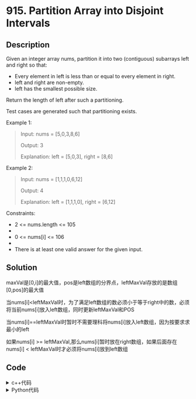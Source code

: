 # 915. Partition Array into Disjoint Intervals

## Description


Given an integer array nums, partition it into two (contiguous) subarrays left and right so that:

- Every element in left is less than or equal to every element in right.
- left and right are non-empty.
- left has the smallest possible size.

Return the length of left after such a partitioning.

Test cases are generated such that partitioning exists.



Example 1:<br>
> Input: nums = [5,0,3,8,6]
> 
> Output: 3
> 
>Explanation: left = [5,0,3], right = [8,6]

Example 2:
> Input: nums = [1,1,1,0,6,12]
> 
> Output: 4
> 
> Explanation: left = [1,1,1,0], right = [6,12]

Constraints:
- 2 <= nums.length <= 105
- 
- 0 <= nums[i] <= 106
- 
- There is at least one valid answer for the given input.


## Solution
maxVal是[0,i]的最大值，pos是left数组的分界点，leftMaxVal存放的是数组[0,pos]的最大值

当nums[i]<leftMaxVal时，为了满足left数组的数必须小于等于right中的数，必须将当前nums[i]放入left数组，同时更新leftMaxVal和POS

当nums[i]==leftMaxVal时暂时不需要理科将nums[i]放入left数组，因为按要求求最小的left

如果nums[i] >= leftMaxVal,那么nums[i]暂时放在right数组，如果后面存在nums[i] < leftMaxVal时才必须将nums[i]放到left数组


## Code

<details>
  <summary>c++代码</summary>
  
```C++

class Solution {
public:
    int partitionDisjoint(vector<int>& nums) {
        //双指针
        int maxVal = nums[0];
        int leftMaxVal = nums[0];
        int pos = 0;
        for(int i = 0; i < nums.size(); i++) {
            maxVal = max(nums[i], maxVal);
            if(nums[i] >= leftMaxVal) 
                continue;
            leftMaxVal = maxVal;
            pos = i;
        }
        return pos+1;
    }
};

```
</details>    
  
<details>
  <summary>Python代码</summary>
  
```Python3

class Solution:
    def partitionDisjoint(self, nums: List[int]) -> int:
        n = len(nums)
        maxVal, leftMaxVal, pos = nums[0], nums[0], 0

        for i in range(0, n):
            maxVal = max(maxVal, nums[i])
            # nums[i] >= leftMaxVal,nums[i]暂时放在right数组
            if leftMaxVal <= nums[i]:
                continue
            # 当nums[i]<leftMaxVal时，为了满足left数组的数必须小于等于right中的数，
            # 必须将当前nums[i]放入left数组，同时更新leftMaxVal和POS
            leftMaxVal = maxVal
            pos = i
        return pos+1

```
</details>    
